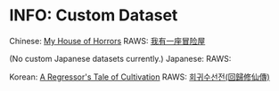 # INFO: Custom Dataset

Chinese: [My House of Horrors](https://www.webnovel.com/book/my-house-of-horrors_11530348105422805###)
    RAWS: [我有一座冒险屋](https://book.qidian.com/info/1012284323/)


(No custom Japanese datasets currently.)
Japanese:
    RAWS:

Korean: [A Regressor's Tale of Cultivation](https://www.scribblehub.com/series/946060/a-regressors-tale-of-cultivation/)
    RAWS: [회귀수선전(回歸修仙傳)](https://series.naver.com/novel/detail.series?productNo=9807283)